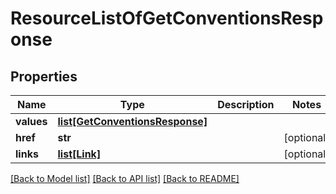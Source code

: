 # ResourceListOfGetConventionsResponse

## Properties
Name | Type | Description | Notes
------------ | ------------- | ------------- | -------------
**values** | [**list[GetConventionsResponse]**](GetConventionsResponse.md) |  | 
**href** | **str** |  | [optional] 
**links** | [**list[Link]**](Link.md) |  | [optional] 

[[Back to Model list]](../README.md#documentation-for-models) [[Back to API list]](../README.md#documentation-for-api-endpoints) [[Back to README]](../README.md)


